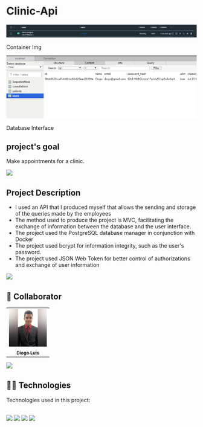 <h1>Clinic-Api</h1>

<img src="./src/assets/Docker.png"   
alt="Project-img">

<p>Container Img</p>

<img src="./src/assets/Database.png"   
alt="Project-img">

<p>Database Interface</p>

<h2>project's goal</h2> 

Make appointments for a clinic.

<a href="https://www.youtube.com/watch?v=qFLhGq0060w" target="_blank"  ><img src="https://user-images.githubusercontent.com/73097560/115834477-dbab4500-a447-11eb-908a-139a6edaec5c.gif"></a>

<h2>Project Description</h2>

<ul>

<li>I used an API that I produced myself that allows the sending and storage of the queries made by the employees</li>

<li>The method used to produce the project is MVC, facilitating the exchange of information between the database and the user interface.</li>

<li>The project used the PostgreSQL database manager in conjunction with Docker</li>

<li>The project used bcrypt for information integrity, such as the user's password.</li>

<li>The project used JSON Web Token for better control of authorizations and exchange of user information</li>

</ul>

<a href="https://www.youtube.com/watch?v=qFLhGq0060w" target="_blank"  ><img src="https://user-images.githubusercontent.com/73097560/115834477-dbab4500-a447-11eb-908a-139a6edaec5c.gif"></a>

<h2>🤝 Collaborator </h2> 
<table>
  <tr>
    <td align="center">
      <a href="#">
      <img src="./src/assets//Perfil.jpg"  width="100px;" alt="Foto do Diogo Luis no GitHub">
      <br>
        <sub>
          <b>Diogo Luis</b>
        </sub>
      </a>
    </td>
  </tr>
</table>

<a href="https://www.youtube.com/watch?v=qFLhGq0060w" target="_blank"  ><img src="https://user-images.githubusercontent.com/73097560/115834477-dbab4500-a447-11eb-908a-139a6edaec5c.gif"></a>

<h2> 👨‍💻 Technologies </h2>

Technologies used in this project:

<br>

<img src="https://img.shields.io/badge/JavaScript-F7DF1E?style=for-the-badge&logo=javascript&logoColor=black" />
<img src="https://img.shields.io/badge/Express.js-404D59?style=for-the-badge&logo=express&logoColor=white" />
<img src="https://img.shields.io/badge/Docker-2496ED?style=for-the-badge&logo=docker&logoColor=white" />
<img src="https://img.shields.io/badge/PostgreSQL-316192?style=for-the-badge&logo=postgresql&logoColor=white" />




